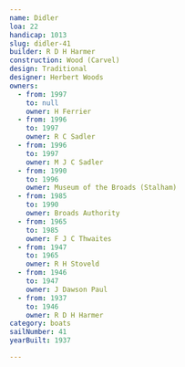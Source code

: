 ```yaml
---
name: Didler
loa: 22
handicap: 1013
slug: didler-41
builder: R D H Harmer
construction: Wood (Carvel)
design: Traditional
designer: Herbert Woods
owners:
  - from: 1997
    to: null
    owner: H Ferrier
  - from: 1996
    to: 1997
    owner: R C Sadler
  - from: 1996
    to: 1997
    owner: M J C Sadler
  - from: 1990
    to: 1996
    owner: Museum of the Broads (Stalham)
  - from: 1985
    to: 1990
    owner: Broads Authority
  - from: 1965
    to: 1985
    owner: F J C Thwaites
  - from: 1947
    to: 1965
    owner: R H Stoveld
  - from: 1946
    to: 1947
    owner: J Dawson Paul
  - from: 1937
    to: 1946
    owner: R D H Harmer
category: boats
sailNumber: 41
yearBuilt: 1937

---
```

